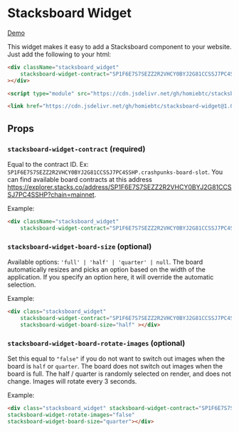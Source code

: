 # Stacksboard Widget

[Demo](https://homiebtc.github.io/stacksboard-widget/)


This widget makes it easy to add a Stacksboard component to your website. Just add the following to your html: 

```html
<div className="stacksboard_widget"
    stacksboard-widget-contract="SP1F6E7S7SEZZ2R2VHCY0BYJ2G81CCSSJ7PC4SSHP.crashpunks-board-slot"
></div>

<script type="module" src="https://cdn.jsdelivr.net/gh/homiebtc/stacksboard-widget@1.0.7/build/dist/index.js"></script>

<link href="https://cdn.jsdelivr.net/gh/homiebtc/stacksboard-widget@1.0.7/build/dist/index.css" rel="stylesheet"/>
```

## Props

### `stacksboard-widget-contract` (required)
Equal to the contract ID. Ex: `SP1F6E7S7SEZZ2R2VHCY0BYJ2G81CCSSJ7PC4SSHP.crashpunks-board-slot`. You can find available board contracts at this address https://explorer.stacks.co/address/SP1F6E7S7SEZZ2R2VHCY0BYJ2G81CCSSJ7PC4SSHP?chain=mainnet. 

Example:
```html
<div className="stacksboard_widget"
    stacksboard-widget-contract="SP1F6E7S7SEZZ2R2VHCY0BYJ2G81CCSSJ7PC4SSHP.crashpunks-board-slot" ></div>
```

### `stacksboard-widget-board-size` (optional)
Available options: `'full' | 'half' | 'quarter' | null`. The board automatically resizes and picks an option based on the width of the application. If you specify an option here, it will override the automatic selection.

Example:
```html
<div class="stacksboard_widget" 
    stacksboard-widget-contract="SP1F6E7S7SEZZ2R2VHCY0BYJ2G81CCSSJ7PC4SSHP.crashpunks-board-slot"
    stacksboard-widget-board-size="half" ></div>
```

### `stacksboard-widget-board-rotate-images` (optional)
Set this equal to `"false"` if you do not want to switch out images when the board is `half` or `quarter`. The board does not switch out images when the board is full. The half / quarter is randomly selected on render, and does not change. Images will rotate every 3 seconds.


Example:
```html
<div class="stacksboard_widget" stacksboard-widget-contract="SP1F6E7S7SEZZ2R2VHCY0BYJ2G81CCSSJ7PC4SSHP.megapont-board-slot"
stacksboard-widget-rotate-images="false"
stacksboard-widget-board-size="quarter"></div>
```